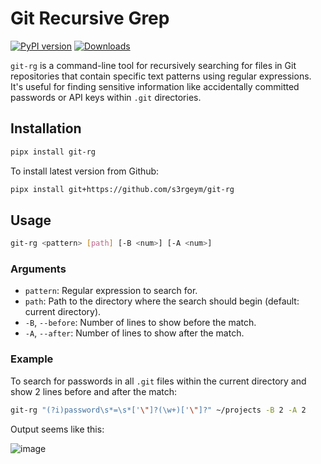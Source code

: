 # Git Recursive Grep

[![PyPI version](https://img.shields.io/pypi/v/git-rg)](https://pypi.org/project/git-rg/)
[![Downloads](https://img.shields.io/pypi/dm/git-rg)](https://pypi.org/project/git-rg/)

`git-rg` is a command-line tool for recursively searching for files in Git repositories that contain specific text patterns using regular expressions. It's useful for finding sensitive information like accidentally committed passwords or API keys within `.git` directories.

## Installation

```bash
pipx install git-rg
```

To install latest version from Github:

```bash
pipx install git+https://github.com/s3rgeym/git-rg
```

## Usage

```bash
git-rg <pattern> [path] [-B <num>] [-A <num>]
```

### Arguments

- `pattern`: Regular expression to search for.
- `path`: Path to the directory where the search should begin (default: current directory).
- `-B`, `--before`: Number of lines to show before the match.
- `-A`, `--after`: Number of lines to show after the match.

### Example

To search for passwords in all `.git` files within the current directory and show 2 lines before and after the match:

```bash
git-rg "(?i)password\s*=\s*['\"]?(\w+)['\"]?" ~/projects -B 2 -A 2
```

Output seems like this:

![image](https://github.com/user-attachments/assets/284cd05e-d635-4530-8324-1661361c69c5)
